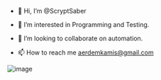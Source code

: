 - 👋 Hi, I’m @ScryptSaber
- 👀 I’m interested in Programming and Testing.

- 💞️ I’m looking to collaborate on automation.
- 📫 How to reach me aerdemkamis@gmail.com

![image](https://github.com/insolitum/insolitum/raw/main/contributions.svg)



<!---
ScryptSaber/ScryptSaber is a ✨ special ✨ repository because its `README.md` (this file) appears on your GitHub profile.
You can click the Preview link to take a look at your changes.
--->
